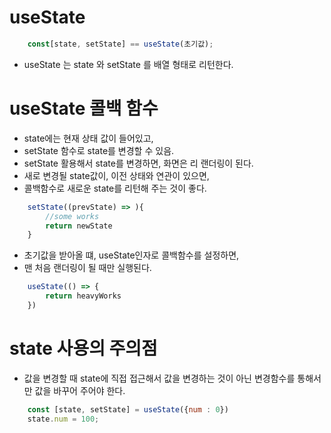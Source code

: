 # useState
  
```javascript
    const[state, setState] == useState(초기값);
```

- useState 는 state 와 setState 를 배열 형태로 리턴한다.
  
  
# useState 콜백 함수 
- state에는 현재 상태 값이 들어있고,
- setState 함수로 state를 변경할 수 있음.
- setState 활용해서 state를 변경하면, 화면은 리 랜더링이 된다.
- 새로 변경될 state값이, 이전 상태와 연관이 있으면, 
- 콜백함수로 새로운 state를 리턴해 주는 것이 좋다.

```javascript
    setState((prevState) => ){
        //some works 
        return newState 
    }
```
  
- 초기값을 받아올 떄, useState인자로 콜백함수를 설정하면,
- 맨 처음 랜더링이 될 때만 실행된다. 
  
```javascript
    useState(() => {
        return heavyWorks
    })
```

# state 사용의 주의점 
- 값을 변경할 때 state에 직접 접근해서 값을 변경하는 것이 아닌 변경함수를 통해서 만 값을 바꾸어 주어야 한다. 

```javascript 
    const [state, setState] = useState({num : 0})
    state.num = 100;
```